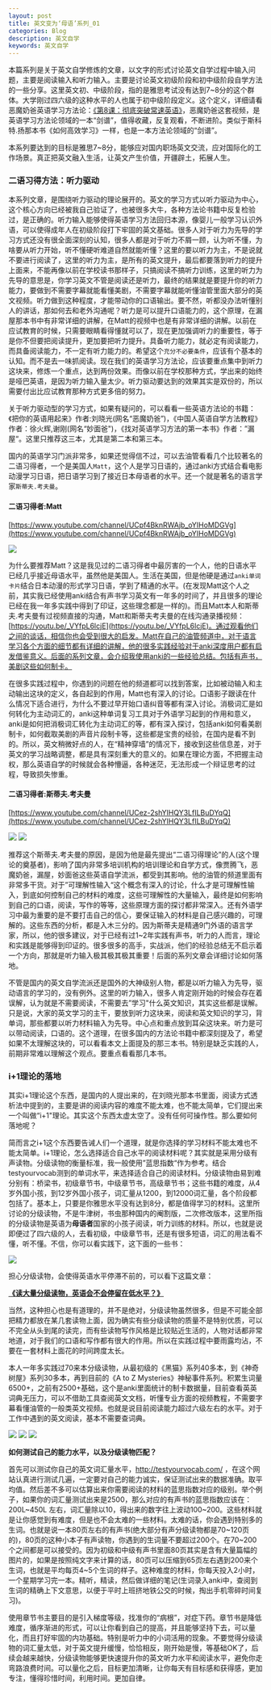 ```yaml
---
layout: post
title: 英文变为‘母语’系列_01
categories: Blog
description: 英文自学
keywords: 英文自学
---
```


本篇系列是关于英文自学修炼的文章，以文字的形式讨论英文自学过程中输入问题，主要是阅读输入和听力输入。主要是讨论英文初级阶段和初中级阶段自学方法的一些分享。这里英文初、中级阶段，指的是雅思考试没有达到7~8分的这个群体。大学刚过四六级的这种水平的人也属于初中级阶段定义。这个定义，详细请看恶魔奶爸英语学习方法论：[《第8课：彻底突破常速英语》](https://www.bilibili.com/video/BV1jT4y157YT?p=8)，恶魔奶爸这套视频，是英语学习方法论领域的一本“剑谱”，值得收藏，反复观看，不断进阶。类似于斯科特.扬那本书《如何高效学习》一样，也是一本方法论领域的“剑谱”。

本系列要达到的目标是雅思7~8分，能够应对国内职场英文交流，应对国际化的工作场景。真正把英文融入生活，让英文产生价值，开疆辟土，拓展人生。

### 二语习得方法：听力驱动

本系列文章，是围绕听力驱动的理论展开的。英文的学习方式以听力驱动为中心，这个核心方向已经被我自己验证了，也被很多大牛，各种方法论书籍中反复检验过，是正确的。听力输入能够使得英语学习方法回归本源，像婴儿一般学习认识外语，可以使得成年人在初级阶段打下牢固的英文基础。很多人对于听力为先导的学习方式还没有很全面深刻的认知，很多人都是对于听力不屑一顾，认为听不懂，为啥要从听力开始，听不懂硬听难道自然就能听懂？这里的要以听力为主，不是说就不要进行阅读了，这里的听力为主，是所有的英文提升，最后都要落到听力的提升上面来，不能再像以前在学校读书那样子，只搞阅读不搞听力训练，这里的听力为先导的意思是，你学习英文不管是阅读还是听力，最终的结果就是要提升你的听力能力，要做到不需要字幕就能看懂美剧，不需要字幕就能听懂油管里面大部分的英文视频。听力做到这种程度，才能带动你的口语输出。要不然，听都没办法听懂别人的讲话，那如何去和老外沟通呢？听力是可以提升口语能力的，这个原理，在漏屋那本书中有非常详细的讲解，在Matt的视频中也是有非常详细的讲解。以前在应试教育的时候，只需要眼睛看得懂就可以了，现在更加强调听力的重要性，等于是你不但要把阅读提升，更加要把听力提升。具备听力能力，就必定有阅读能力，而具备阅读能力，不一定有听力能力的。希望这个`充分不必要条件`，应该有个基本的认知。而不是去一味抓阅读。现在我们的英语学习方法论，应该要重点集中到听力这块来，修炼一个重点，达到两份效果。而像以前在学校那种方式，学出来的始终是哑巴英语，是因为听力输入量太少。听力驱动要达到的效果其实是双份的，所以需要付出比应试教育那种方式更多倍的努力。

关于听力驱动型的学习方式，如果有疑问的，可以看看一些英语方法论的书籍：《把你的英语用起来》作者:刘晓光(网名“恶魔奶爸”)，《中国人英语自学方法教程》作者：徐火辉,谢刚(网名“妙面爸")，《找对英语学习方法的第一本书》作者：”漏屋“。这里只推荐这三本，尤其是第二本和第三本。

国内的英语学习门派非常多，如果还觉得信不过，可以去油管看看几个比较著名的二语习得者，一个是美国人`Matt`，这个人是学习日语的，通过anki方式结合看电影动漫学习日语，把日语学习到了接近日本母语者的水平。还一个就是著名的语言学家`斯蒂夫.考夫曼`。



#### 二语习得者:Matt

[https://www.youtube.com/channel/UCpf4BknRWAjb_oYIHoMDGVg](https://www.youtube.com/channel/UCpf4BknRWAjb_oYIHoMDGVg)

<img src="https://cs-cn.top//images/posts/matt_japan.png"/>

为什么要推荐Matt？这是我见过的二语习得者中最厉害的一个人，他的日语水平已经几乎接近母语水平，虽然他是美国人。生活在美国，但是他硬是通过`anki单词卡片`结合日本动漫的形式学习日语，学到了精通的水平。(在发现Matt这个人之前，其实我已经使用anki结合有声书学习英文有一年多的时间了，并且很多的理论已经在我一年多实践中得到了印证，这些理念都是一样的)。而且Matt本人和斯蒂夫.考夫曼有过视频直接的沟通，Matt和斯蒂夫考夫曼的在线沟通录播视频：[https://youtu.be/_VYfpL6lcjE](https://youtu.be/_VYfpL6lcjE)。通过观看他们之间的谈话，相信你也会受到很大的启发。Matt在自己的油管频道中，对于语言学习各个方面的细节都有详细的讲解，他的很多实践经验对于anki深度用户都有启发借鉴意义。后面的系列文章，会介绍我使用anki的一些经验总结。包括有声书，美剧这些如何制卡。



在很多实践过程中，你遇到的问题在他的频道都可以找到答案，比如被动输入和主动输出这块的定义，各自起到的作用，Matt也有深入的讨论。口语影子跟读在什么情况下适合进行，为什么不要过早开始口语纠音等都有深入讨论。消极词汇是如何转化为主动词汇的，anki这种单词复习工具对于外语学习起到的作用和意义，anki是如何把消极词汇转化为主动词汇的等，都有深入探讨，包括anki如何看美剧制卡，如何截取美剧的声音片段制卡等，这些都是宝贵的经验，在国内是看不到的。所以，英文稍微好点的人，在“精神穿墙”的情况下，接收到这些信息差，对于英文的学习战略调整，都是具有深刻重大的意义的。如果在理论方面，不把握主动权，那么英语自学的时候就会各种懵逼，各种迷茫，无法形成一个辩证思考的过程，导致损失惨重。



#### 二语习得者:斯蒂夫.考夫曼

[https://www.youtube.com/channel/UCez-2shYlHQY3LfILBuDYqQ](https://www.youtube.com/channel/UCez-2shYlHQY3LfILBuDYqQ)

<img src="https://cs-cn.top//images/posts/steve.kaofuman.png"/>

<img src="https://cs-cn.top//images/posts/steve_kaofmann_youtube.png"/>

推荐这个斯蒂夫.考夫曼的原因，是因为他是最先提出“二语习得理论”的人(这个理论的奠基者)，影响了国内非常多培训机构的培训理论和自学方式，像贾腾飞，恶魔奶爸，漏屋，妙面爸这些英语自学流派，都受到其影响。他的油管的频道里面有非常多干货。对于”可理解性输入“这个概念有深入的讨论，什么才是可理解性输入，到底如何控制自己的材料的难度，这些可理解性的大量输入，最终是如何影响到自己的口语，阅读，写作的等等，这些原理方面的探讨都非常深入。还有外语学习中最为重要的是不要打击自己的信心，要保证输入的材料是自己感兴趣的，可理解的。这些东西的分析，都是入木三分的。因为斯蒂夫是精通9门外语的语言学家，所以，他的很多建议，对于已经有过1~2年实践有声书，听力的人而言，理论和实践是能够得到印证的。很多很多的高手，实战派，他们的经验总结无不启示着一个方向，那就是听力输入极其极其极其重要！后面的系列文章会详细讨论如何落地。

不管是国内的英文自学流派还是国外的大神级别人物，都是以听力输入为先导，驱动语言的学习的，没有例外。这里的听力输入，很多人肯定刚开始的时候会存在着误解，认为就是不需要阅读，不需要去”学习"什么英文知识，其实这些都是误解。只是说，大家的英文学习的主干，要放到听力这块来，阅读和英文知识的学习，背单词，那些都要以听力材料输入为先导。中心点和重点放到耳朵这块来。听力是可以带动阅读，口语的。这个道理，在很多国内的方法论书籍中都深刻提及了，希望如果不太理解这块的，可以看看本文上面提及的那三本书。特别是缺乏实践的人，前期非常难以理解这个观点。要重点看看那几本书。



### i+1理论的落地

其实i+1理论这个东西，是国内的人提出来的，在刘晓光那本书里面，阅读方式透析法中提到的，主要是讲的阅读内容的难度不能太难，也不能太简单，它们提出来一个叫做“i+1"理论。其实这个东西太虚太空了。没有任何可操作性。那么要如何落地呢？

简而言之i+1这个东西要告诫人们一个道理，就是你选择的学习材料不能太难也不能太简单。i+1理论，怎么选择适合自己水平的阅读材料呢？其实就是采用分级有声读物。分级读物的衡量标准，我一般使用”蓝思指数“作为参考。结合testyourvocab测到的单词水平，来选择适合自己的阅读材料。分级读物由易到难分别有：桥梁书，初级章节书，中级章节书，高级章节书；这些书籍的难度，从4岁外国小孩，到12岁外国小孩子，词汇量从1200，到12000词汇量，各个阶段都包括了。基本上，只要是你雅思水平没有达到8分，都是值得学习的材料。这里所讨论的分级读物，不是牛津树，书虫那种国内的阉割版，二次修改版本，这里所指的分级读物是英语为**母语者**国家的小孩子阅读，听力训练的材料。所以，也就是说即便过了四六级的人，去看初级，中级章节书，还是有很多短语，词汇的用法看不懂，听不懂。不信，你可以看实践下，这下面的一些书：

<img src="https://cs-cn.top//images/posts/20210713034432.png"/>



担心分级读物，会使得英语水平停滞不前的，可以看下这篇文章：

[**《读大量分级读物，英语会不会停留在低水平？》**](https://mp.weixin.qq.com/s/FMdjiljy0OTTLQXCgHnzJA)

当然，这种担心也是有道理的，并不是绝对，分级读物虽然很多，但是不可能全部把精力都放在某几套读物上面，因为确实有些分级读物的质量不是特别优质，可以不完全从头到尾的读完，而有些读物写作风格是比较贴近生活的，人物对话都非常地道，对于我们的口语和写作都有很大的作用。所以在实践过程中要雨露均沾，不要在一套材料上面花的时间跨度太长。

本人一年多实践过70来本分级读物，从最初级的《黑猫》系列40多本，到《神奇树屋》系列30多本，再到目前的《A to Z Mysteries》神秘事件系列。积累生词量6500+，之前有2500+基础，这个是anki里面统计的制卡数据量，目前查看英英词典无压力，可以不借助工具查阅英文文档，听懂专业方面的视频教程，不需要字幕看懂油管的一般类英文视频。也就是说目前阅读能力超过六级左右的水平。对于工作中遇到的英文阅读，基本不需要查词典。

<img src="https://cs-cn.top//images/posts/20210713044529.png"/>

<img src="https://cs-cn.top//images/posts/20210713044608.png"/>

<img src="https://cs-cn.top//images/posts/20210713044649.png"/>



**如何测试自己的能力水平，以及分级读物匹配？**

首先可以测试你自己的英文词汇量水平，http://testyourvocab.com/ ，在这个网站认真进行测试几遍，一定要对自己的能力诚实，保证测试出来的数据准确。取平均值。然后差不多可以估算出来你需要阅读的材料的蓝思指数对应的级别。举个例子，如果你的词汇量测试出来是2500，那么对应的有声书的蓝思指数应该在：200L~450L 左右，词汇量除以10，得出来的数字往上波动100~200。这些材料就是让你感觉到有难度，但是也不会太难的一些材料。太难的话，你会遇到特别多的生词。也就是说一本80页左右的有声书(绝大部分有声分级读物都是70~120页的)，80页的这种小本子有声读物，你遇到的生词量不要超过200个。在70~200个之间都是可以接受的。因为初级和中级有声书里面80页其实是含有大量篇幅的图片的，如果是按照纯文字来计算的话，80页可以压缩到65页左右遇到200来个生词，也就是平均每页4~5个生词的样子。这种难度的材料，你每天投入2小时，一个星期学习完一本。精听，精读，然后做详细的笔记(生词录入anki中，查阅到生词的精确上下文意思，以便于平时上班挤地铁公交的时候，掏出手机零碎时间复习)。

使用章节书主要目的是引入梯度等级，找准你的“病根”，对症下药。章节书是降低难度，循序渐进的形式，可以让你看到自己的提高，并且能够坚持下去，可以量化，而且打好牢固的内功基础。特别是听力中的小词活用的现象。不要觉得分级读物的词汇量太低，对于英文提升缓慢，恰恰相反，刚开始是慢，等基础OK了，后续会越来越快，分级读物能够更快速提升你的英文听力水平和阅读水平，避免你走弯路浪费时间。可以量化之后，目标更加清晰，让你每天有目标感和获得感，更加专注，懂得珍惜时间，利用时间。更加自律。





